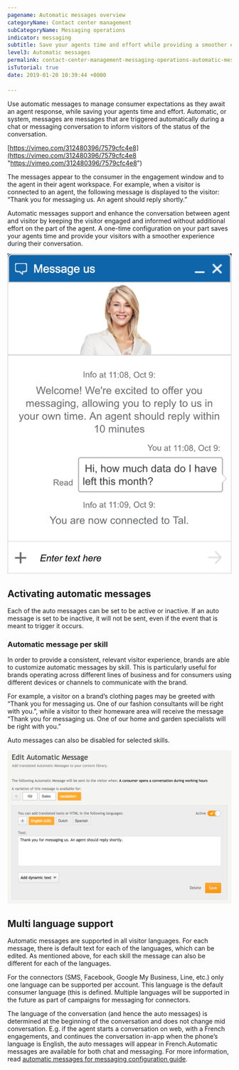 ```yaml
---
pagename: Automatic messages overview
categoryName: Contact center management
subCategoryName: Messaging operations
indicator: messaging
subtitle: Save your agents time and effort while providing a smoother engagement experience
level3: Automatic messages
permalink: contact-center-management-messaging-operations-automatic-messages-automatic-messages-overview.html
isTutorial: true
date: 2019-01-20 10:39:44 +0000

---
```

Use automatic messages to manage consumer expectations as they await an agent response, while saving your agents time and effort. Automatic, or system, messages are messages that are triggered automatically during a chat or messaging conversation to inform visitors of the status of the conversation.

[https://vimeo.com/312480396/7579cfc4e8](https://vimeo.com/312480396/7579cfc4e8 "https://vimeo.com/312480396/7579cfc4e8")

The messages appear to the consumer in the engagement window and to the agent in their agent workspace. For example, when a visitor is connected to an agent, the following message is displayed to the visitor: “Thank you for messaging us. An agent should reply shortly.”

Automatic messages support and enhance the conversation between agent and visitor by keeping the visitor engaged and informed without additional effort on the part of the agent. A one-time configuration on your part saves your agents time and provide your visitors with a smoother experience during their conversation.

![](/img/automatic-message.png)

## **Activating automatic messages**

Each of the auto messages can be set to be active or inactive. If an auto message is set to be inactive, it will not be sent, even if the event that is meant to trigger it occurs.

### **Automatic message per skill**

In order to provide a consistent, relevant visitor experience, brands are able to customize automatic messages by skill. This is particularly useful for brands operating across different lines of business and for consumers using different devices or channels to communicate with the brand.

For example, a visitor on a brand’s clothing pages may be greeted with “Thank you for messaging us. One of our fashion consultants will be right with you.”, while a visitor to their homeware area will receive the message “Thank you for messaging us. One of our home and garden specialists will be right with you.”

Auto messages can also be disabled for selected skills.

![](/img/edit-automatic-message.png)

## **Multi language support**

Automatic messages are supported in all visitor languages. For each message, there is default text for each of the languages, which can be edited. As mentioned above, for each skill the message can also be different for each of the languages.

For the connectors (SMS, Facebook, Google My Business, Line, etc.) only one language can be supported per account. This language is the default consumer language (this is defined. Multiple languages will be supported in the future as part of campaigns for messaging for connectors.

The language of the conversation (and hence the auto messages) is determined at the beginning of the conversation and does not change mid conversation. E.g. if the agent starts a conversation on web, with a French engagements, and continues the conversation in-app when the phone’s language is English, the auto messages will appear in French.Automatic messages are available for both chat and messaging. For more information, read [automatic messages for messaging configuration guide]().
